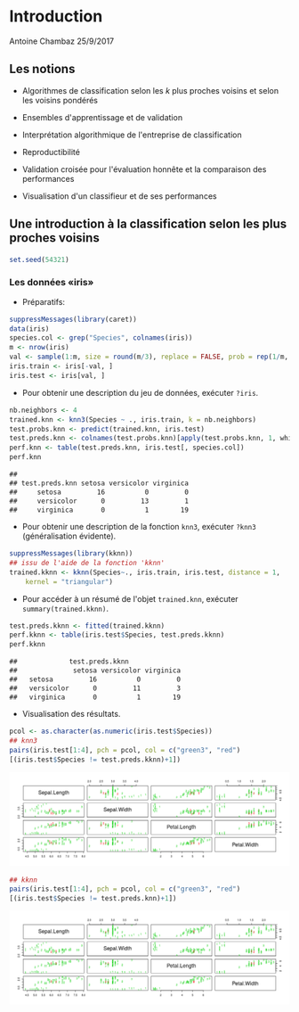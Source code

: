 Introduction
================
Antoine Chambaz
25/9/2017

Les notions
-----------

-   Algorithmes de classification selon les *k* plus proches voisins et selon les voisins pondérés

-   Ensembles d'apprentissage et de validation

-   Interprétation algorithmique de l'entreprise de classification

-   Reproductibilité

-   Validation croisée pour l'évaluation honnête et la comparaison des performances

-   Visualisation d'un classifieur et de ses performances

Une introduction à la classification selon les plus proches voisins
-------------------------------------------------------------------

``` r
set.seed(54321)
```

### Les données «iris»

-   Préparatifs:

``` r
suppressMessages(library(caret))
data(iris)
species.col <- grep("Species", colnames(iris))
m <- nrow(iris)
val <- sample(1:m, size = round(m/3), replace = FALSE, prob = rep(1/m, m)) 
iris.train <- iris[-val, ]
iris.test <- iris[val, ]
```

-   Pour obtenir une description du jeu de données, exécuter `?iris`.

``` r
nb.neighbors <- 4
trained.knn <- knn3(Species ~ ., iris.train, k = nb.neighbors)
test.probs.knn <- predict(trained.knn, iris.test)
test.preds.knn <- colnames(test.probs.knn)[apply(test.probs.knn, 1, which.max)]
perf.knn <- table(test.preds.knn, iris.test[, species.col])
perf.knn
```

    ##               
    ## test.preds.knn setosa versicolor virginica
    ##     setosa         16          0         0
    ##     versicolor      0         13         1
    ##     virginica       0          1        19

-   Pour obtenir une description de la fonction `knn3`, exécuter `?knn3` (généralisation évidente).

``` r
suppressMessages(library(kknn))
## issu de l'aide de la fonction 'kknn'
trained.kknn <- kknn(Species~., iris.train, iris.test, distance = 1,
    kernel = "triangular")
```

-   Pour accéder à un résumé de l'objet `trained.knn`, exécuter `summary(trained.kknn)`.

``` r
test.preds.kknn <- fitted(trained.kknn)
perf.kknn <- table(iris.test$Species, test.preds.kknn)
perf.kknn
```

    ##             test.preds.kknn
    ##              setosa versicolor virginica
    ##   setosa         16          0         0
    ##   versicolor      0         11         3
    ##   virginica       0          1        19

-   Visualisation des résultats.

``` r
pcol <- as.character(as.numeric(iris.test$Species))
## knn3
pairs(iris.test[1:4], pch = pcol, col = c("green3", "red")
[(iris.test$Species != test.preds.kknn)+1])
```

![](img/visualisation-1.png)

``` r
## kknn
pairs(iris.test[1:4], pch = pcol, col = c("green3", "red")
[(iris.test$Species != test.preds.knn)+1])
```

![](img/visualisation-2.png)
